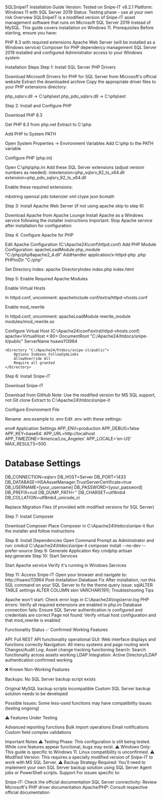 SQLSnipeIT Installation Guide
Version: Tested on Snipe-IT v8.2.1
Platform: Windows 11 with SQL Server 2019
Status: Testing phase - use at your own risk
Overview
SQLSnipeIT is a modified version of Snipe-IT asset management software that runs on Microsoft SQL Server 2019 instead of MySQL. This guide covers installation on Windows 11.
Prerequisites
Before starting, ensure you have:

PHP 8.3 with required extensions
Apache Web Server (will be installed as a Windows service)
Composer for PHP dependency management
SQL Server 2019 installed and configured
Administrator access to your Windows system

Installation Steps
Step 1: Install SQL Server PHP Drivers

Download Microsoft Drivers for PHP for SQL Server from Microsoft's official website
Extract the downloaded archive
Copy the appropriate driver files to your PHP extensions directory:

php_sqlsrv.dll → C:\php\ext
php_pdo_sqlsrv.dll → C:\php\ext



Step 2: Install and Configure PHP

Download PHP 8.3

Get PHP 8.3 from php.net
Extract to C:\php


Add PHP to System PATH

Open System Properties → Environment Variables
Add C:\php to the PATH variable


Configure PHP (php.ini)

Open C:\php\php.ini
Add these SQL Server extensions (adjust version numbers as needed):
iniextension=php_sqlsrv_82_ts_x64.dll
extension=php_pdo_sqlsrv_82_ts_x64.dll

Enable these required extensions:

mbstring
openssl
pdo
tokenizer
xml
ctype
json
bcmath





Step 3: Install Apache Web Server (if not using apache skip to step 6)

Download Apache from Apache Lounge
Install Apache as a Windows service following the installer instructions
Important: Stop Apache service after installation for configuration

Step 4: Configure Apache for PHP 

Edit Apache Configuration (C:\Apache24\conf\httpd.conf)
Add PHP Module Configuration:
apacheLoadModule php_module "C:/php/php8apache2_4.dll"
AddHandler application/x-httpd-php .php
PHPIniDir "C:/php"

Set Directory Index:
apache<IfModule dir_module>
    DirectoryIndex index.php index.html
</IfModule>


Step 5: Enable Required Apache Modules

Enable Virtual Hosts

In httpd.conf, uncomment:
apacheInclude conf/extra/httpd-vhosts.conf



Enable mod_rewrite

In httpd.conf, uncomment:
apacheLoadModule rewrite_module modules/mod_rewrite.so



Configure Virtual Host (C:\Apache24\conf\extra\httpd-vhosts.conf)
apache<VirtualHost *:80>
    DocumentRoot "C:/Apache24/htdocs/snipe-it/public"
    ServerName hsaws113964

    <Directory "C:/Apache24/htdocs/snipe-it/public">
        Options Indexes FollowSymLinks
        AllowOverride All
        Require all granted
    </Directory>
</VirtualHost>


Step 6: Install Snipe-IT

Download Snipe-IT

Download from GitHub
Note: Use the modified version for MS SQL support, not Git clone
Extract to C:\Apache24\htdocs\snipe-it


Configure Environment File

Rename .env.example to .env
Edit .env with these settings:

env# Application Settings
APP_ENV=production
APP_DEBUG=false
APP_KEY=base64:
APP_URL=http://localhost
APP_TIMEZONE='America/Los_Angeles'
APP_LOCALE='en-US'
MAX_RESULTS=500

# Database Settings
DB_CONNECTION=sqlsrv
DB_HOST=Server
DB_PORT=1433
DB_DATABASE=HSAAssetManager;TrustServerCertificate=true
DB_USERNAME=[your_username]
DB_PASSWORD=[your_password]
DB_PREFIX=null
DB_DUMP_PATH=''
DB_CHARSET=utf8mb4
DB_COLLATION=utf8mb4_unicode_ci

Replace Migration Files (if provided with modified versions for SQL Server)

Step 7: Install Composer

Download Composer
Place Composer in C:\Apache24\htdocs\snipe-it
Run the installer and follow instructions

Step 8: Install Dependencies
Open Command Prompt as Administrator and run:
cmdcd C:\Apache24\htdocs\snipe-it
composer install --no-dev --prefer-source
Step 9: Generate Application Key
cmdphp artisan key:generate
Step 10: Start Services

Start Apache service
Verify it's running in Windows Services

Step 11: Access Snipe-IT
Open your browser and navigate to:
http://hsaws113964
Post-Installation Database Fix
After installation, run this SQL command on your SQL Server to fix the theme query issue:
sqlALTER TABLE settings ALTER COLUMN skin VARCHAR(191);
Troubleshooting Tips

Apache won't start: Check error logs in C:\Apache24\logs\error.log
PHP errors: Verify all required extensions are enabled in php.ini
Database connection fails: Ensure SQL Server authentication is configured and credentials are correct
Page not found: Verify virtual host configuration and that mod_rewrite is enabled

Functionality Status
✅ Confirmed Working Features

API: Full REST API functionality operational
GUI: Web interface displays and functions correctly
Navigation: All menu systems and page routing work
Changes/Audit Log: Asset change tracking functioning
Search: Search functionality across assets working
LDAP Integration: Active Directory/LDAP authentication confirmed working

❌ Known Non-Working Features

Backups: No SQL Server backup script exists

Original MySQL backup scripts incompatible
Custom SQL Server backup solution needs to be developed


Possible Issues: Some less-used functions may have compatibility issues (testing ongoing)

⚠️ Features Under Testing

Advanced reporting functions
Bulk import operations
Email notifications
Custom field complex validations

Important Notes
⚠️ Testing Phase: This configuration is still being tested. While core features appear functional, bugs may exist.
⚠️ Windows Only: This guide is specific to Windows 11. Linux compatibility is unconfirmed.
⚠️ Modified Version: This requires a specially modified version of Snipe-IT to work with MS SQL Server.
⚠️ Backup Strategy Required: You'll need to implement your own SQL Server backup solution using SQL Server Agent jobs or PowerShell scripts.
Support
For issues specific to:

Snipe-IT: Check the official documentation
SQL Server connectivity: Review Microsoft's PHP driver documentation
Apache/PHP: Consult respective official documentation
